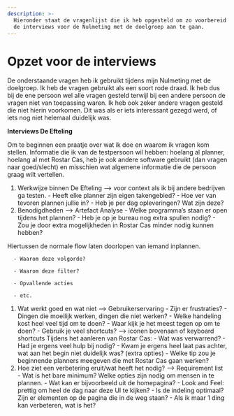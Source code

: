 ```yaml
---
description: >-
  Hieronder staat de vragenlijst die ik heb opgesteld om zo voorbereid mogelijk
  de interviews voor de Nulmeting met de doelgroep aan te gaan.
---
```


# Opzet voor de interviews

De onderstaande vragen heb ik gebruikt tijdens mijn Nulmeting met de doelgroep. Ik heb de vragen gebruikt als een soort rode draad. Ik heb dus bij de ene persoon wel alle vragen gesteld terwijl bij een andere persoon de vragen niet van toepassing waren. Ik heb ook zeker andere vragen gesteld die niet hierin voorkomen. Dit was als er iets interessant gezegd werd, of iets nog niet helemaal duidelijk was.

**Interviews De Efteling**

Om te beginnen een praatje over wat ik doe en waarom ik vragen kom stellen. Informatie die ik van de testpersoon wil hebben: hoelang al planner, hoelang al met Rostar Cas, heb je ook andere software gebruikt \(dan vragen naar goed/slecht\) en misschien wat algemene informatie die de persoon graag wilt vertellen.

1. Werkwijze binnen De Efteling —&gt; voor context als ik bij andere bedrijven ga testen.  - Heeft elke planner zijn eigen takengebied?  - Hoe ver van tevoren plannen jullie in?  - Heb je per dag opleveringen? Wat zijn deze?
2. Benodigdheden —&gt; Artefact Analyse  - Welke programma’s staan er open tijdens het plannen?  - Heb je op je bureau nog extra spullen nodig?  - Zou je door extra mogelijkheden in Rostar Cas minder nodig kunnen hebben?

Hiertussen de normale flow laten doorlopen van iemand inplannen.

      - Waarom deze volgorde?

      - Waarom deze filter?

      - Opvallende acties 

      - etc. 

1. Wat werkt goed en wat niet —&gt; Gebruikerservaring  - Zijn er frustraties?  - Dingen die moeilijk werken, dingen die niet werken?  - Welke handeling kost heel veel tijd om te doen?  - Waar kijk je het meest tegen op om te doen?  - Gebruik je veel shortcuts? —&gt; iconen bovenaan of keyboard shortcuts   Tijdens het aanleren van Rostar Cas:  - Wat was verwarrend?  - Had je ergens veel hulp bij nodig?  - Kwam je ergens heel laat pas achter, wat aan het begin niet duidelijk was? \(extra opties\)  - Welke tip zou je beginnende planners meegeven die met Rostar Cas gaan werken?
2. Hoe ziet een verbetering eruit/wat heeft het nodig? —&gt; Requirement list  - Wat is het bare minimum? Welke opties zijn nodig om mensen in te plannen.  - Wat kan er bijvoorbeeld uit de homepagina?  - Look and Feel: prettig om heel de dag naar deze UI te kijken?  - Is de indeling optimaal? Zijn er elementen op de pagina die in de weg staan?  - Als ik maar 1 ding kan verbeteren, wat is het?

